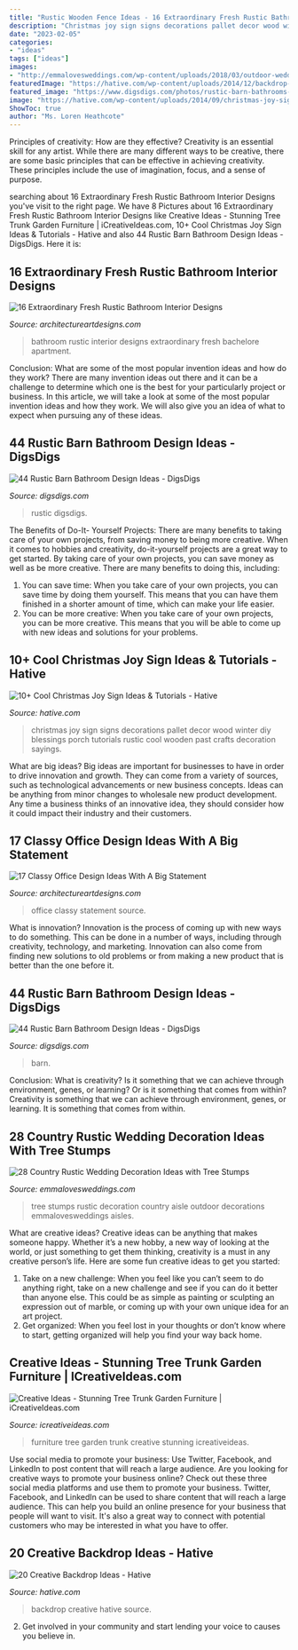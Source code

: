 ```yaml
---
title: "Rustic Wooden Fence Ideas - 16 Extraordinary Fresh Rustic Bathroom Interior Designs"
description: "Christmas joy sign signs decorations pallet decor wood winter diy blessings porch tutorials rustic cool wooden past crafts decoration sayings"
date: "2023-02-05"
categories:
- "ideas"
tags: ["ideas"]
images:
- "http://emmalovesweddings.com/wp-content/uploads/2018/03/outdoor-wedding-aisle-decorations-with-tree-stumps.jpg"
featuredImage: "https://hative.com/wp-content/uploads/2014/12/backdrop-ideas/15-creative-backdrop-ideas.jpg"
featured_image: "https://www.digsdigs.com/photos/rustic-barn-bathrooms-29.jpg"
image: "https://hative.com/wp-content/uploads/2014/09/christmas-joy-sign/10-christmas-joy-sign-ideas-and-tutorials.jpg"
ShowToc: true
author: "Ms. Loren Heathcote"
---
```



Principles of creativity: How are they effective?
Creativity is an essential skill for any artist. While there are many different ways to be creative, there are some basic principles that can be effective in achieving creativity. These principles include the use of imagination, focus, and a sense of purpose.

	

		
searching about 16 Extraordinary Fresh Rustic Bathroom Interior Designs you've visit to the right page. We have 8 Pictures about 16 Extraordinary Fresh Rustic Bathroom Interior Designs like Creative Ideas - Stunning Tree Trunk Garden Furniture | iCreativeIdeas.com, 10+ Cool Christmas Joy Sign Ideas &amp; Tutorials - Hative and also 44 Rustic Barn Bathroom Design Ideas - DigsDigs. Here it is:
		
    
## 16 Extraordinary Fresh Rustic Bathroom Interior Designs

<img loading=lazy src="https://www.architectureartdesigns.com/wp-content/uploads/2015/04/16-Extraordinary-Fresh-Rustic-Bathroom-Interior-Designs-10-630x945.jpg" onerror="this.onerror=null;this.src='https://tse4.mm.bing.net/th?id=OIP.b1TlgfAzu75oFR4QqSK5YwHaLH&amp;pid=15.1';" alt="16 Extraordinary Fresh Rustic Bathroom Interior Designs">

_Source: architectureartdesigns.com_

>bathroom rustic interior designs extraordinary fresh bachelore apartment. 

	

Conclusion: What are some of the most popular invention ideas and how do they work?
There are many invention ideas out there and it can be a challenge to determine which one is the best for your particularly project or business. In this article, we will take a look at some of the most popular invention ideas and how they work. We will also give you an idea of what to expect when pursuing any of these ideas.

    
## 44 Rustic Barn Bathroom Design Ideas - DigsDigs

<img loading=lazy src="https://www.digsdigs.com/photos/rustic-barn-bathrooms-24.jpg" onerror="this.onerror=null;this.src='https://tse4.mm.bing.net/th?id=OIP.Y-A_K9W2m1BB1KgIU65edgAAAA&amp;pid=15.1';" alt="44 Rustic Barn Bathroom Design Ideas - DigsDigs">

_Source: digsdigs.com_

>rustic digsdigs. 

	

The Benefits of Do-It- Yourself Projects: There are many benefits to taking care of your own projects, from saving money to being more creative.
When it comes to hobbies and creativity, do-it-yourself projects are a great way to get started. By taking care of your own projects, you can save money as well as be more creative. There are many benefits to doing this, including: 
1. You can save time: When you take care of your own projects, you can save time by doing them yourself. This means that you can have them finished in a shorter amount of time, which can make your life easier. 
2. You can be more creative: When you take care of your own projects, you can be more creative. This means that you will be able to come up with new ideas and solutions for your problems. 

    
## 10+ Cool Christmas Joy Sign Ideas &amp; Tutorials - Hative

<img loading=lazy src="https://hative.com/wp-content/uploads/2014/09/christmas-joy-sign/10-christmas-joy-sign-ideas-and-tutorials.jpg" onerror="this.onerror=null;this.src='https://tse4.mm.bing.net/th?id=OIP.l2F_ERFExURqzRMtj-SSXQHaJ4&amp;pid=15.1';" alt="10+ Cool Christmas Joy Sign Ideas &amp; Tutorials - Hative">

_Source: hative.com_

>christmas joy sign signs decorations pallet decor wood winter diy blessings porch tutorials rustic cool wooden past crafts decoration sayings. 

	

What are big ideas?
Big ideas are important for businesses to have in order to drive innovation and growth. They can come from a variety of sources, such as technological advancements or new business concepts. Ideas can be anything from minor changes to wholesale new product development. Any time a business thinks of an innovative idea, they should consider how it could impact their industry and their customers.

    
## 17 Classy Office Design Ideas With A Big Statement

<img loading=lazy src="https://www.architectureartdesigns.com/wp-content/uploads/2015/04/1140-630x445.jpg" onerror="this.onerror=null;this.src='https://tse4.mm.bing.net/th?id=OIP.P0RXF-JgTwSUpJQ0tYPtJQHaFO&amp;pid=15.1';" alt="17 Classy Office Design Ideas With A Big Statement">

_Source: architectureartdesigns.com_

>office classy statement source. 

	

What is innovation?
Innovation is the process of coming up with new ways to do something. This can be done in a number of ways, including through creativity, technology, and marketing. Innovation can also come from finding new solutions to old problems or from making a new product that is better than the one before it.

    
## 44 Rustic Barn Bathroom Design Ideas - DigsDigs

<img loading=lazy src="https://www.digsdigs.com/photos/rustic-barn-bathrooms-29.jpg" onerror="this.onerror=null;this.src='https://tse1.mm.bing.net/th?id=OIP.3eifer1IxdGm-7mN7CuQowAAAA&amp;pid=15.1';" alt="44 Rustic Barn Bathroom Design Ideas - DigsDigs">

_Source: digsdigs.com_

>barn. 

	

Conclusion: What is creativity? Is it something that we can achieve through environment, genes, or learning? Or is it something that comes from within?
Creativity is something that we can achieve through environment, genes, or learning. It is something that comes from within.

    
## 28 Country Rustic Wedding Decoration Ideas With Tree Stumps

<img loading=lazy src="http://emmalovesweddings.com/wp-content/uploads/2018/03/outdoor-wedding-aisle-decorations-with-tree-stumps.jpg" onerror="this.onerror=null;this.src='https://tse3.mm.bing.net/th?id=OIP.GiTarnES88PxpiGW7Vkl8wHaLI&amp;pid=15.1';" alt="28 Country Rustic Wedding Decoration Ideas with Tree Stumps">

_Source: emmalovesweddings.com_

>tree stumps rustic decoration country aisle outdoor decorations emmalovesweddings aisles. 

	

What are creative ideas?
Creative ideas can be anything that makes someone happy. Whether it’s a new hobby, a new way of looking at the world, or just something to get them thinking, creativity is a must in any creative person’s life. Here are some fun creative ideas to get you started: 
1. Take on a new challenge: When you feel like you can’t seem to do anything right, take on a new challenge and see if you can do it better than anyone else. This could be as simple as painting or sculpting an expression out of marble, or coming up with your own unique idea for an art project. 
2. Get organized: When you feel lost in your thoughts or don’t know where to start, getting organized will help you find your way back home.

    
## Creative Ideas - Stunning Tree Trunk Garden Furniture | ICreativeIdeas.com

<img loading=lazy src="http://www.icreativeideas.com/wp-content/uploads/2014/10/Creative-Ideas-Stunning-Tree-Trunk-Garden-Furniture-7.jpg?ae727b" onerror="this.onerror=null;this.src='https://tse4.mm.bing.net/th?id=OIP.4sMdyxvWSlNevkxtW3X2ygHaJ4&amp;pid=15.1';" alt="Creative Ideas - Stunning Tree Trunk Garden Furniture | iCreativeIdeas.com">

_Source: icreativeideas.com_

>furniture tree garden trunk creative stunning icreativeideas. 

	

Use social media to promote your business: Use Twitter, Facebook, and LinkedIn to post content that will reach a large audience.
Are you looking for creative ways to promote your business online? Check out these three social media platforms and use them to promote your business. Twitter, Facebook, and LinkedIn can be used to share content that will reach a large audience. This can help you build an online presence for your business that people will want to visit. It's also a great way to connect with potential customers who may be interested in what you have to offer.

    
## 20 Creative Backdrop Ideas - Hative

<img loading=lazy src="https://hative.com/wp-content/uploads/2014/12/backdrop-ideas/15-creative-backdrop-ideas.jpg" onerror="this.onerror=null;this.src='https://tse4.mm.bing.net/th?id=OIP.jwmRt-z7T6XjPxgeV9cKIgHaLH&amp;pid=15.1';" alt="20 Creative Backdrop Ideas - Hative">

_Source: hative.com_

>backdrop creative hative source. 

	

2. Get involved in your community and start lending your voice to causes you believe in.

